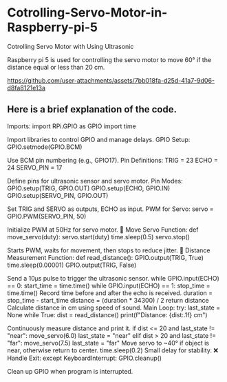 # Cotrolling-Servo-Motor-in-Raspberry-pi-5
Cotrolling Servo Motor with Using Ultrasonic

Raspberry pi 5 is used for controlling the servo motor to move 60° if the distance equal or less than 20 cm.





https://github.com/user-attachments/assets/7bb018fa-d25d-41a7-9d06-d8fa8121e13a


## Here is a brief explanation of the code.

Imports:
import RPi.GPIO as GPIO import time

Import libraries to control GPIO and manage delays.
GPIO Setup:
GPIO.setmode(GPIO.BCM)

Use BCM pin numbering (e.g., GPIO17).
Pin Definitions:
TRIG = 23 ECHO = 24 SERVO_PIN = 17

Define pins for ultrasonic sensor and servo motor.
Pin Modes:
GPIO.setup(TRIG, GPIO.OUT) GPIO.setup(ECHO, GPIO.IN) GPIO.setup(SERVO_PIN, GPIO.OUT)

Set TRIG and SERVO as outputs, ECHO as input.
PWM for Servo:
servo = GPIO.PWM(SERVO_PIN, 50)

Initialize PWM at 50Hz for servo motor.
🔁 Move Servo Function:
def move_servo(duty): servo.start(duty) time.sleep(0.5) servo.stop()

Starts PWM, waits for movement, then stops to reduce jitter.
📏 Distance Measurement Function:
def read_distance(): GPIO.output(TRIG, True) time.sleep(0.00001) GPIO.output(TRIG, False)

Send a 10µs pulse to trigger the ultrasonic sensor. while GPIO.input(ECHO) == 0: start_time = time.time() while GPIO.input(ECHO) == 1: stop_time = time.time()
Record time before and after the echo is received. duration = stop_time - start_time distance = (duration * 34300) / 2 return distance
Calculate distance in cm using speed of sound.
Main Loop:
try: last_state = None while True: dist = read_distance() print(f"Distance: {dist:.1f} cm")

Continuously measure distance and print it. if dist <= 20 and last_state != "near": move_servo(6.0) last_state = "near" elif dist > 20 and last_state != "far": move_servo(7.5) last_state = "far"
Move servo to ~40° if object is near, otherwise return to center. time.sleep(0.2)
Small delay for stability.
❌ Handle Exit:
except KeyboardInterrupt: GPIO.cleanup()

Clean up GPIO when program is interrupted.
